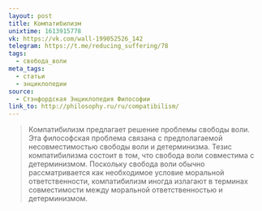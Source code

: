 ```yaml
---
layout: post
title: Компатибилизм
unixtime: 1613915778
vk: https://vk.com/wall-199052526_142
telegram: https://t.me/reducing_suffering/78
tags:
  - свобода_воли
meta_tags:
  - статьи
  - энциклопедии
source:
  - Стэнфордская Энциклопедия Философии
link_to: http://philosophy.ru/ru/compatibilism/
---
```

>Компатибилизм предлагает решение проблемы свободы воли. Эта философская проблема связана с предполагаемой несовместимостью свободы воли и детерминизма. Тезис компатибилизма состоит в том, что свобода воли совместима с детерминизмом. Поскольку свобода воли обычно рассматривается как необходимое условие моральной ответственности, компатибилизм иногда излагают в терминах совместимости между моральной ответственностью и детерминизмом.